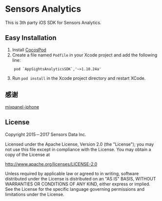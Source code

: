 # Sensors Analytics

This is 3th party iOS SDK for Sensors Analytics.

## Easy Installation

  1. Install [CocosPod](http://cocoapods.org/)
  2. Create a file named `Podfile` in your Xcode project and add the following line:
```
    pod `AppSightsAnalyticsSDK`,'~>1.10.24a'
```
  3. Run `pod install` in the Xcode project directory and restart XCode.


## 感谢
[mixpanel-iphone](https://github.com/mixpanel/mixpanel-iphone) 

## License

Copyright 2015－2017 Sensors Data Inc.

Licensed under the Apache License, Version 2.0 (the "License");
you may not use this file except in compliance with the License.
You may obtain a copy of the License at

http://www.apache.org/licenses/LICENSE-2.0

Unless required by applicable law or agreed to in writing, software
distributed under the License is distributed on an "AS IS" BASIS,
WITHOUT WARRANTIES OR CONDITIONS OF ANY KIND, either express or implied.
See the License for the specific language governing permissions and
limitations under the License.
